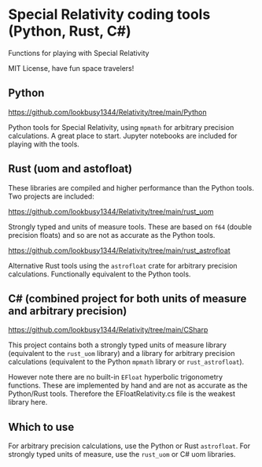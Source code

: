 # Special Relativity coding tools (Python, Rust, C#)

Functions for playing with Special Relativity

MIT License, have fun space travelers!

## Python

https://github.com/lookbusy1344/Relativity/tree/main/Python

Python tools for Special Relativity, using `mpmath` for arbitrary precision calculations. A great place to start. Jupyter notebooks are included for playing with the tools.

## Rust (uom and astofloat)

These libraries are compiled and higher performance than the Python tools. Two projects are included:

https://github.com/lookbusy1344/Relativity/tree/main/rust_uom

Strongly typed and units of measure tools. These are based on `f64` (double precision floats) and so are not as accurate as the Python tools.

https://github.com/lookbusy1344/Relativity/tree/main/rust_astrofloat

Alternative Rust tools using the `astrofloat` crate for arbitrary precision calculations. Functionally equivalent to the Python tools.

## C# (combined project for both units of measure and arbitrary precision)

https://github.com/lookbusy1344/Relativity/tree/main/CSharp

This project contains both a strongly typed units of measure library (equivalent to the `rust_uom` library) and a library for arbitrary precision calculations (equivalent to the Python `mpmath` library or `rust_astrofloat`).

However note there are no built-in `EFloat` hyperbolic trigonometry functions. These are implemented by hand and are not as accurate as the Python/Rust tools. Therefore the EFloatRelativity.cs file is the weakest library here.

## Which to use

For arbitrary precision calculations, use the Python or Rust `astrofloat`. For strongly typed units of measure, use the `rust_uom` or C# uom libraries.
